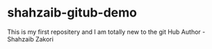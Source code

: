# shahzaib-gitub-demo
This is my first repositery and I am totally new to the git Hub
Author - Shahzaib Zakori
